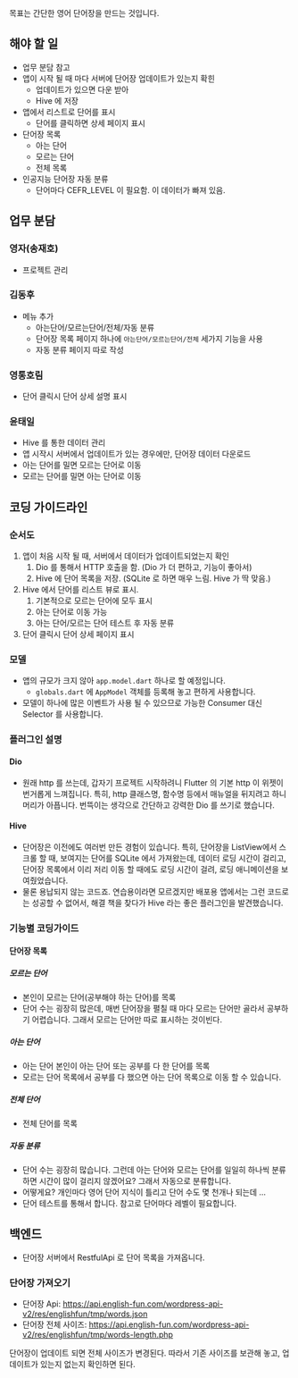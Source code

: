 

목표는 간단한 영어 단어장을 만드는 것입니다.

## 해야 할 일

* 업무 분담 참고
* 앱이 시작 될 때 마다 서버에 단어장 업데이트가 있는지 확힌
  * 업데이트가 있으면 다운 받아
  * Hive 에 저장
* 앱에서 리스트로 단어를 표시
  * 단어를 클릭하면 상세 페이지 표시
* 단어장 목록
  * 아는 단어
  * 모르는 단어
  * 전체 목록
* 인공지능 단어장 자동 분류
  * 단어마다 CEFR_LEVEL 이 필요함. 이 데이터가 빠져 있음.

## 업무 분담

### 영자(송재호)

* 프로젝트 관리

### 김동후

* 메뉴 추가
  * 아는단어/모르는단어/전체/자동 분류
  * 단어장 목록 페이지 하나에 `아는단어/모르는단어/전체` 세가지 기능을 사용
  * 자동 분류 페이지 따로 작성


### 영통호림

* 단어 클릭시 단어 상세 설명 표시

### 윤태일

* Hive 를 통한 데이터 관리
* 앱 시작시 서버에서 업데이트가 있는 경우에만, 단어장 데이터 다운로드
* 아는 단어를 밀면 모르는 단어로 이동
* 모르는 단어를 밀면 아는 단어로 이동


## 코딩 가이드라인

### 순서도

1. 앱이 처음 시작 될 때, 서버에서 데이터가 업데이트되었는지 확인
   1. Dio 를 통해서 HTTP 호출을 함. (Dio 가 더 편하고, 기능이 좋아서)
   2. Hive 에 단어 목록을 저장. (SQLite 로 하면 매우 느림. Hive 가 딱 맞음.)
2. Hive 에서 단어를 리스트 뷰로 표시.
   1. 기본적으로 모르는 단어에 모두 표시
   2. 아는 단어로 이동 가능
   3. 아는 단어/모르는 단어 테스트 후 자동 분류
3. 단어 클릭시 단어 상세 페이지 표시

### 모델

* 앱의 규모가 크지 않아 `app.model.dart` 하나로 할 예정입니다.
  * `globals.dart` 에 `AppModel` 객체를 등록해 놓고 편하게 사용합니다.
* 모델이 하나에 많은 이벤트가 사용 될 수 있으므로 가능한 Consumer 대신 Selector 를 사용합니다.

### 플러그인 설명

#### Dio

* 원래 http 를 쓰는데, 갑자기 프로젝트 시작하려니 Flutter 의 기본 http 이 위젯이 번거롭게 느껴집니다. 특히, http 클래스명, 함수명 등에서 매뉴얼을 뒤지려고 하니 머리가 아픕니다. 번뜩이는 생각으로 간단하고 강력한 Dio 를 쓰기로 했습니다.

#### Hive

* 단어장은 이전에도 여러번 만든 경험이 있습니다. 특히, 단어장을 ListView에서 스크롤 할 때, 보여지는 단어를 SQLite 에서 가져왔는데, 데이터 로딩 시간이 걸리고, 단어장 목록에서 이리 저리 이동 할 때에도 로딩 시간이 걸려, 로딩 애니메이션을 보여줬었습니다.
* 물론 용납되지 않는 코드죠. 연습용이라면 모르겠지만 배포용 앱에서는 그런 코드로는 성공할 수 없어서, 해결 책을 찾다가 Hive 라는 좋은 플러그인을 발견했습니다.

### 기능별 코딩가이드

#### 단어장 목록

##### 모르는 단어

* 본인이 모르는 단어(공부해야 하는 단어)를 목록
* 단어 수는 굉장히 많은데, 매번 단어장을 펼칠 때 마다 모르는 단어만 골라서 공부하기 어렵습니다. 그래서 모르는 단어만 따로 표시하는 것이빈다.

##### 아는 단어

* 아는 단어 본인이 아는 단어 또는 공부를 다 한 단어를 목록
* 모르는 단어 목록에서 공부를 다 했으면 아는 단어 목록으로 이동 할 수 있습니다.


##### 전체 단어

* 전체 단어를 목록


##### 자동 분류

* 단어 수는 굉장히 많습니다. 그런데 아는 단어와 모르는 단어를 일일히 하나씩 분류하면 시간이 많이 걸리지 않겠어요? 그래서 자동으로 분류합니다.
* 어떻게요? 개인마다 영어 단어 지식이 틀리고 단어 수도 몇 천개나 되는데 ...
* 단어 테스트를 통해서 합니다. 참고로 단어마다 레벨이 필요합니다.



## 백엔드

* 단어장 서버에서 RestfulApi 로 단어 목록을 가져옵니다.

### 단어장 가져오기

* 단어장 Api: https://api.english-fun.com/wordpress-api-v2/res/englishfun/tmp/words.json
* 단어장 전체 사이즈: https://api.english-fun.com/wordpress-api-v2/res/englishfun/tmp/words-length.php

단어장이 업데이트 되면 전체 사이즈가 변경된다. 따라서 기존 사이즈를 보관해 놓고, 업데이트가 있는지 없는지 확인하면 된다.

